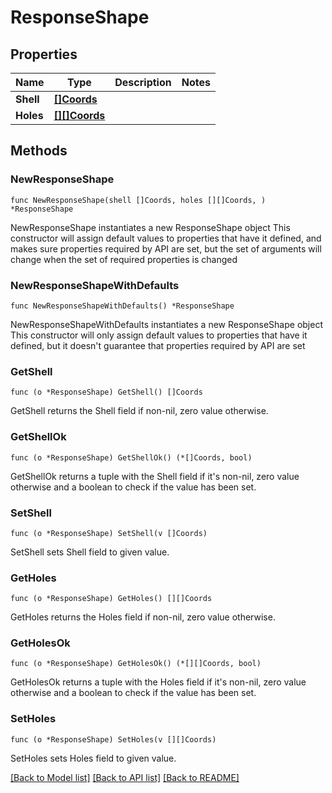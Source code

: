 # ResponseShape

## Properties

Name | Type | Description | Notes
------------ | ------------- | ------------- | -------------
**Shell** | [**[]Coords**](Coords.md) |  | 
**Holes** | [**[][]Coords**]([]Coords.md) |  | 

## Methods

### NewResponseShape

`func NewResponseShape(shell []Coords, holes [][]Coords, ) *ResponseShape`

NewResponseShape instantiates a new ResponseShape object
This constructor will assign default values to properties that have it defined,
and makes sure properties required by API are set, but the set of arguments
will change when the set of required properties is changed

### NewResponseShapeWithDefaults

`func NewResponseShapeWithDefaults() *ResponseShape`

NewResponseShapeWithDefaults instantiates a new ResponseShape object
This constructor will only assign default values to properties that have it defined,
but it doesn't guarantee that properties required by API are set

### GetShell

`func (o *ResponseShape) GetShell() []Coords`

GetShell returns the Shell field if non-nil, zero value otherwise.

### GetShellOk

`func (o *ResponseShape) GetShellOk() (*[]Coords, bool)`

GetShellOk returns a tuple with the Shell field if it's non-nil, zero value otherwise
and a boolean to check if the value has been set.

### SetShell

`func (o *ResponseShape) SetShell(v []Coords)`

SetShell sets Shell field to given value.


### GetHoles

`func (o *ResponseShape) GetHoles() [][]Coords`

GetHoles returns the Holes field if non-nil, zero value otherwise.

### GetHolesOk

`func (o *ResponseShape) GetHolesOk() (*[][]Coords, bool)`

GetHolesOk returns a tuple with the Holes field if it's non-nil, zero value otherwise
and a boolean to check if the value has been set.

### SetHoles

`func (o *ResponseShape) SetHoles(v [][]Coords)`

SetHoles sets Holes field to given value.



[[Back to Model list]](../README.md#documentation-for-models) [[Back to API list]](../README.md#documentation-for-api-endpoints) [[Back to README]](../README.md)


